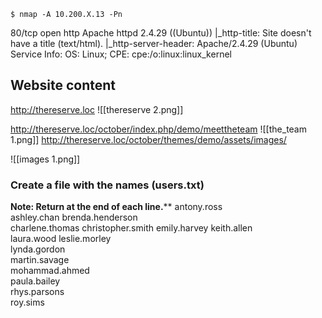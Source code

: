 ```
$ nmap -A 10.200.X.13 -Pn

```

80/tcp open  http    Apache httpd 2.4.29 ((Ubuntu))
|_http-title: Site doesn't have a title (text/html).
|_http-server-header: Apache/2.4.29 (Ubuntu)
Service Info: OS: Linux; CPE: cpe:/o:linux:linux_kernel

## Website content
http://thereserve.loc
![[thereserve 2.png]]

http://thereserve.loc/october/index.php/demo/meettheteam
![[the_team 1.png]]
http://thereserve.loc/october/themes/demo/assets/images/

![[images 1.png]]

### Create a file with the names (users.txt)
**Note: Return at the end of each line.****
antony.ross	 
ashley.chan	
brenda.henderson	 
charlene.thomas 
christopher.smith 
emily.harvey 
keith.allen	 
laura.wood
leslie.morley	 
lynda.gordon	 
martin.savage	 
mohammad.ahmed	 
paula.bailey	 
rhys.parsons	 
roy.sims 

